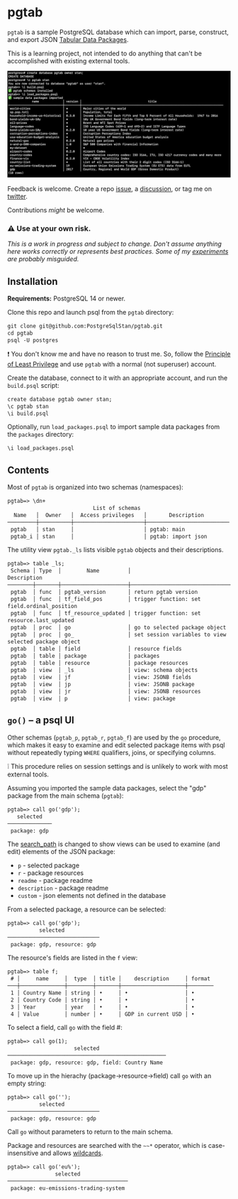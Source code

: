 # pgtab

`pgtab` is a sample PostgreSQL database which can import, parse, construct, and export JSON [Tabular Data Packages](https://specs.frictionlessdata.io/tabular-data-package/).

This is a learning project, not intended to do anything that can't be accomplished with existing external tools.

![pgtab installation screenshot](https://github.com/postgresqlstan/pgtab/blob/assets/pgtab_install_screenshot.jpg)


Feedback is welcome. Create a repo [issue](https://github.com/PostgreSqlStan/pgtab/issues/new), a [discussion](https://github.com/PostgreSqlStan/pgtab/discussions), or tag me on [twitter](https://twitter.com/PostgreSQLStan).

Contributions *might* be welcome.

### :warning: Use at your own risk.

*This is a work in progress and subject to change. Don't assume anything here works correctly or represents best practices. Some of my [experiments](https://github.com/PostgreSqlStan/pgtab/issues/2) are probably misguided.*

## Installation

**Requirements:** PostgreSQL 14 or newer.

Clone this repo and launch psql from the `pgtab` directory:

```
git clone git@github.com:PostgreSqlStan/pgtab.git
cd pgtab
psql -U postgres
```

:exclamation: You don't know me and have no reason to trust me. So, follow the [Principle of Least Privilege](https://en.wikipedia.org/wiki/Principle_of_least_privilege) and use `pgtab` with a normal (not superuser) account.

Create the database, connect to it with an appropriate account, and run the `build.psql` script:

```
create database pgtab owner stan;
\c pgtab stan
\i build.psql
```

Optionally, run `load_packages.psql` to import sample data packages from the `packages` directory:

```
\i load_packages.psql
```

## Contents

Most of `pgtab` is organized into two schemas (namespaces):

```
pgtab=> \dn+
                           List of schemas
  Name   │  Owner   │  Access privileges   │       Description
─────────┼──────────┼──────────────────────┼──────────────────────────
 pgtab   │ stan     │                      │ pgtab: main
 pgtab_i │ stan     │                      │ pgtab: import json
```

The utility view `pgtab._ls` lists visible `pgtab` objects and their descriptions.

```
pgtab=> table _ls;
 Schema │ Type  │        Name         │                      Description
────────┼───────┼─────────────────────┼───────────────────────────────────────────────────────
 pgtab  │ func  │ pgtab_version       │ return pgtab version
 pgtab  │ func  │ tf_field_pos        │ trigger function: set field.ordinal_position
 pgtab  │ func  │ tf_resource_updated │ trigger function: set resource.last_updated
 pgtab  │ proc  │ go                  │ go to selected package object
 pgtab  │ proc  │ go_                 │ set session variables to view selected package object
 pgtab  │ table │ field               │ resource fields
 pgtab  │ table │ package             │ packages
 pgtab  │ table │ resource            │ package resources
 pgtab  │ view  │ _ls                 │ view: schema objects
 pgtab  │ view  │ jf                  │ view: JSONB fields
 pgtab  │ view  │ jp                  │ view: JSONB package
 pgtab  │ view  │ jr                  │ view: JSONB resources
 pgtab  │ view  │ p                   │ view: package
```

## `go()` – a psql UI

Other schemas (`pgtab_p`, `pgtab_r`, `pgtab_f`) are used by the `go` procedure, which makes it easy to examine and edit selected package items with psql without repeatedly typing `WHERE` qualifiers, joins, or specifying columns.

:grey_exclamation: This procedure relies on session settings and is unlikely to work with most external tools.

Assuming you imported the sample data packages, select the "gdp" package from the main schema (`pgtab`):

```
pgtab=> call go('gdp');
   selected
──────────────
 package: gdp
```

The [search_path](https://www.postgresql.org/docs/current/ddl-schemas.html#DDL-SCHEMAS-PATH) is changed to show views can be used to examine (and edit) elements of the JSON package:

- `p` - selected package
- `r` - package resources
- `readme` - package readme
- `description` - package readme
- `custom` - json elements not defined in the database


From a selected package, a resource can be selected:

```
pgtab=> call go('gdp');
          selected
─────────────────────────────
 package: gdp, resource: gdp
```

The resource's fields are listed in the `f` view:

```
pgtab=> table f;
 # │     name     │  type  │ title │    description     │ format
───┼──────────────┼────────┼───────┼────────────────────┼────────
 1 │ Country Name │ string │ •     │ •                  │ •
 2 │ Country Code │ string │ •     │ •                  │ •
 3 │ Year         │ year   │ •     │ •                  │ •
 4 │ Value        │ number │ •     │ GDP in current USD │ •
```

To select a field, call `go` with the field #:

```
pgtab=> call go(1);
                     selected
──────────────────────────────────────────────────
 package: gdp, resource: gdp, field: Country Name
```

To move up in the hierachy (package->resource->field) call `go` with an empty string:

```
pgtab=> call go('');
          selected
─────────────────────────────
 package: gdp, resource: gdp
 ```

Call `go` without parameters to return to the main schema.

Package and resources are searched with the `~~*` operator, which is case-insensitive and allows [wildcards](https://www.postgresql.org/docs/15/functions-matching.html#FUNCTIONS-LIKE).

```
pgtab=> call go('eu%');
               selected
──────────────────────────────────────
 package: eu-emissions-trading-system
```

